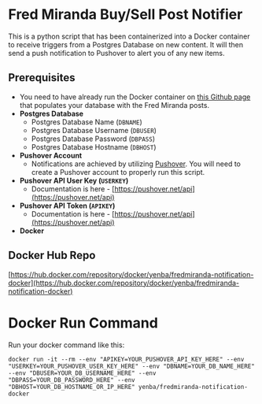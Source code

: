 # Fred Miranda Buy/Sell Post Notifier

This is a python script that has been containerized into a Docker container to receive triggers from a Postgres Database on new content. It will then send a push notification to Pushover to alert you of any new items.

## Prerequisites

- You need to have already run the Docker container on [this Github page](https://github.com/yenba/fredmiranda-post-upload-docker) that populates your database with the Fred Miranda posts.
- **Postgres Database**
    - Postgres Database Name (`DBNAME`)
    - Postgres Database Username (`DBUSER`)
    - Postgres Database Password (`DBPASS`)
    - Postgres Database Hostname (`DBHOST`)
- **Pushover Account**
    - Notifications are achieved by utilizing [Pushover](https://pushover.net/). You will need to create a Pushover account to properly run this script.
- **Pushover API User Key (`USERKEY`)**
    - Documentation is here - [https://pushover.net/api](https://pushover.net/api)
- **Pushover API Token (`APIKEY`)**
    - Documentation is here - [https://pushover.net/api](https://pushover.net/api)
- **Docker**

## Docker Hub Repo

[https://hub.docker.com/repository/docker/yenba/fredmiranda-notification-docker](https://hub.docker.com/repository/docker/yenba/fredmiranda-notification-docker)

# ****Docker Run Command****

Run your docker command like this:

`docker run -it --rm --env "APIKEY=YOUR_PUSHOVER_API_KEY_HERE" --env "USERKEY=YOUR_PUSHOVER_USER_KEY_HERE" --env "DBNAME=YOUR_DB_NAME_HERE" --env "DBUSER=YOUR_DB_USERNAME_HERE" --env "DBPASS=YOUR_DB_PASSWORD_HERE" --env "DBHOST=YOUR_DB_HOSTNAME_OR_IP_HERE" yenba/fredmiranda-notification-docker`
